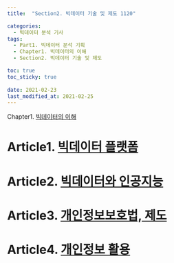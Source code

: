 ```yaml
---
title:  "Section2. 빅데이터 기술 및 제도 1120"

categories:
  - 빅데이터 분석 기사
tags:
  - Part1. 빅데이터 분석 기획
  - Chapter1. 빅데이터의 이해
  - Section2. 빅데이터 기술 및 제도

toc: true
toc_sticky: true
 
date: 2021-02-23
last_modified_at: 2021-02-25
---
```


Chapter1. [빅데이터의 이해]()

# Article1. [빅데이터 플랫폼]()

# Article2. [빅데이터와 인공지능]()

# Article3. [개인정보보호법, 제도]()

# Article4. [개인정보 활용]()
